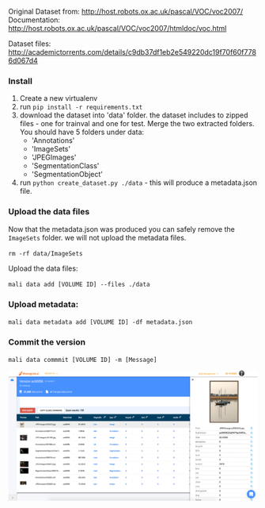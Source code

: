 Original Dataset from: http://host.robots.ox.ac.uk/pascal/VOC/voc2007/
Documentation: http://host.robots.ox.ac.uk/pascal/VOC/voc2007/htmldoc/voc.html


Dataset files: http://academictorrents.com/details/c9db37df1eb2e549220dc19f70f60f7786d067d4

### Install

1. Create a new virtualenv
2. run `pip install -r requirements.txt`
3. download the dataset into 'data' folder. the dataset includes to zipped files - one for trainval and one for test. 
Merge the two extracted folders. 
You should have 5 folders under data: 
    * 'Annotations' 
    * 'ImageSets' 
    * 'JPEGImages' 
    * 'SegmentationClass' 
    * 'SegmentationObject'
4. run `python create_dataset.py ./data` - this will produce a metadata.json file.

### Upload the data files
Now that the metadata.json was produced you can safely remove the `ImageSets` folder. 
we will not upload the metadata files.

`rm -rf data/ImageSets`

Upload the data files:

`mali data add [VOLUME ID] --files ./data`

### Upload metadata:

`mali data metadata add [VOLUME ID] -df metadata.json`

### Commit the version
`mali data commmit [VOLUME ID] -m [Message]`


![Query Console with Properties](resources/image1.png)
